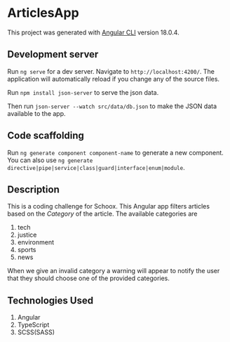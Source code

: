 # ArticlesApp

This project was generated with [Angular CLI](https://github.com/angular/angular-cli) version 18.0.4.

## Development server

Run `ng serve` for a dev server. Navigate to `http://localhost:4200/`. The application will automatically reload if you change any of the source files.

Run `npm install json-server` to serve the json data.

Then run `json-server --watch src/data/db.json` to make the JSON data available to the app.

## Code scaffolding

Run `ng generate component component-name` to generate a new component. You can also use `ng generate directive|pipe|service|class|guard|interface|enum|module`.

## Description

This is a coding challenge for Schoox. This Angular app filters articles based on the *Category* of the article.
The available categories are
1. tech
2. justice
3. environment
4. sports
5. news

When we give an invalid category a warning will appear to notify the user that they should choose one of the provided categories.

## Technologies Used
1. Angular
2. TypeScript 
3. SCSS(SASS)